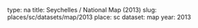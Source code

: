 type: na
title: Seychelles / National Map (2013)
slug: places/sc/datasets/map/2013
place: sc
dataset: map
year: 2013

